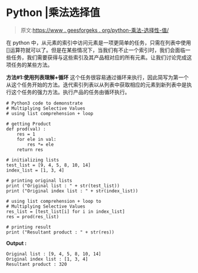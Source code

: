 # Python |乘法选择值

> 原文:[https://www . geesforgeks . org/python-乘法-选择性-值/](https://www.geeksforgeeks.org/python-multiplying-selective-values/)

在 python 中，从元素的索引中访问元素是一项更简单的任务，只需在列表中使用[]运算符就可以了。但是在某些情况下，当我们有不止一个索引时，我们会面临一些任务，我们需要获得与这些索引及其产品相对应的所有元素。让我们讨论完成这项任务的某些方法。

**方法#1:使用列表理解+循环**
这个任务很容易通过循环来执行，因此简写为第一个从这个任务开始的方法。迭代索引列表以从列表中获取相应的元素到新列表中是执行这个任务的强力方法。执行产品的任务由循环执行。

```
# Python3 code to demonstrate 
# Multiplying Selective Values
# using list comprehension + loop

# getting Product 
def prod(val) : 
    res = 1 
    for ele in val: 
        res *= ele 
    return res  

# initializing lists
test_list = [9, 4, 5, 8, 10, 14]
index_list = [1, 3, 4]

# printing original lists
print ("Original list : " + str(test_list))
print ("Original index list : " + str(index_list))

# using list comprehension + loop to 
# Multiplying Selective Values
res_list = [test_list[i] for i in index_list]
res = prod(res_list)

# printing result
print ("Resultant product : " + str(res))
```

**Output :**

```
Original list : [9, 4, 5, 8, 10, 14]
Original index list : [1, 3, 4]
Resultant product : 320

```